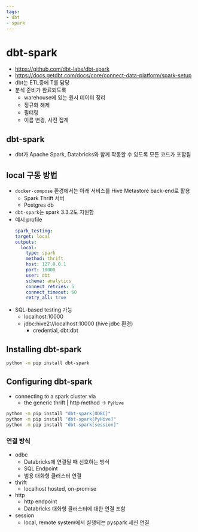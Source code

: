 ```yaml
---
tags:
- dbt
- spark
---
```


# dbt-spark
- https://github.com/dbt-labs/dbt-spark
- https://docs.getdbt.com/docs/core/connect-data-platform/spark-setup
- dbt는 ETL중에 T를 담당
- 분석 준비가 완료되도록
  - warehouse에 있는 원시 데이터 정리
  - 정규화 해제
  - 필터링
  - 이름 변경, 사전 집계

## dbt-spark
- dbt가 Apache Spark, Databricks와 함께 작동할 수 있도록 모든 코드가 포함됨

## local 구동 방법
- `docker-compose` 환경에서는 아래 서비스를 Hive Metastore back-end로 활용
  - Spark Thrift 서버
  - Postgres db
- `dbt-spark`는 spark 3.3.2도 지원함
- 예시 profile
  ```yaml
  spark_testing:
  target: local
  outputs:
    local:
      type: spark
      method: thrift
      host: 127.0.0.1
      port: 10000
      user: dbt
      schema: analytics
      connect_retries: 5
      connect_timeout: 60
      retry_all: true
  ```
- SQL-based testing 가능
  - localhost:10000
  - jdbc:hive2://localhost:10000 (hive jdbc 환경)
    - credential, dbt:dbt

## Installing dbt-spark
```bash
python -m pip install dbt-spark
```

## Configuring dbt-spark
- connecting to a spark cluster via
  - the generic thrift | http method -> `PyHive`
```bash
python -m pip install "dbt-spark[ODBC]"
python -m pip install "dbt-spark[PyHive]"
python -m pip install "dbt-spark[session]"
```

### 연결 방식
- odbc
  - Databricks에 연결될 때 선호하는 방식
  - SQL Endpoint
  - 범용 대화형 클러스터 연결
- thrift
  - localhost hosted, on-promise
- http
  - http endpoint
  - Databricks 대화형 클러스터에 대한 연결 포함
- session
  - local, remote system에서 실행되는 pyspark 세션 연결
